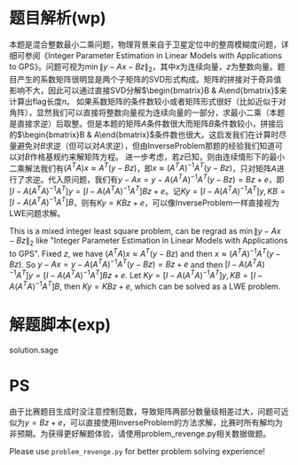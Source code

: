 # 题目解析(wp)
本题是混合整数最小二乘问题，物理背景来自于卫星定位中的整周模糊度问题，详细可参阅《Integer Parameter Estimation in Linear Models with Applications to GPS》。问题可视为$\min \|y-Ax-Bz\|_2$，其中$x$为连续向量，$z$为整数向量。题目产生的系数矩阵很明显是两个子矩阵的SVD形式构成。矩阵的拼接对于奇异值影响不大，因此可以通过直接SVD分解$\begin{bmatrix}B & A\end{bmatrix}$来计算出flag长度$n$。
如果系数矩阵的条件数较小或者矩阵形式很好（比如近似于对角阵），显然我们可以直接将整数向量视为连续向量的一部分，求最小二乘（本题是直接求逆）后取整。但是本题的矩阵$A$条件数很大而矩阵$B$条件数较小，拼接后的$\begin{bmatrix}B & A\end{bmatrix}$条件数也很大。这启发我们在计算时尽量避免对$B$求逆（但可以对$A$求逆），但由InverseProblem那题的经验我们知道可以对$B$作格基规约来解矩阵方程。
进一步考虑，若$z$已知，则由连续情形下的最小二乘解法我们有$(A^T A)x \approx A^T(y-Bz)$，即$x \approx (A^T A)^{-1}A^T(y-Bz)$，只对矩阵$A$进行了求逆。代入原问题，我们有$y-Ax = y-A(A^T A)^{-1}A^T(y-Bz) = Bz+e$，即$[I-A(A^T A)^{-1}A^T]y=[I-A(A^T A)^{-1}A^T]Bz+e$。记$Ky=[I-A(A^T A)^{-1}A^T]y,KB=[I-A(A^T A)^{-1}A^T]B$，则有$Ky=KB z + e$，可以像InverseProblem一样直接视为LWE问题求解。

This is a mixed integer least square problem, can be regrad as $\min \|y-Ax-Bz\|_2$ like "Integer Parameter Estimation in Linear Models with Applications to GPS". Fixed $z$, we have $(A^T A)x \approx A^T(y-Bz)$ and then $x \approx (A^T A)^{-1}A^T(y-Bz)$. So $y-Ax = y-A(A^T A)^{-1}A^T(y-Bz) = Bz+e$ and then $[I-A(A^T A)^{-1}A^T]y=[I-A(A^T A)^{-1}A^T]Bz+e$. Let $Ky=[I-A(A^T A)^{-1}A^T]y,KB=[I-A(A^T A)^{-1}A^T]B$, then $Ky=KB z + e$, which can be solved as a LWE problem.

# 解题脚本(exp)
solution.sage

# PS
由于比赛题目生成时没注意控制范数，导致矩阵两部分数量级相差过大，问题可近似为$y = B z + e$，可以直接使用InverseProblem的方法求解，比赛时所有解均为非预期。为获得更好解题体验，请使用problem_revenge.py相关数据做题。

Please use `problem_revenge.py` for better problem solving experience!